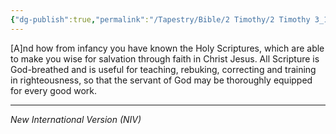 ```yaml
---
{"dg-publish":true,"permalink":"/Tapestry/Bible/2 Timothy/2 Timothy 3_15–17/","title":"2 Timothy 3:15–17","hide":true,"tags":["bible-verse"],"dgHomeLink":true,"dgShowLocalGraph":true,"dgEnableSearch":true}
---
```



[A]nd how from infancy you have known the Holy Scriptures, which are able to make you wise for salvation through faith in Christ Jesus. All Scripture is God-breathed and is useful for teaching, rebuking, correcting and training in righteousness, so that the servant of God may be thoroughly equipped for every good work.
 
---
*New International Version (NIV)*

